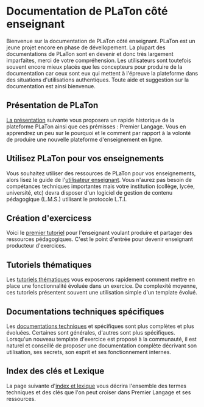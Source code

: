# Documentation de PLaTon côté enseignant

Bienvenue sur la documentation de PLaTon côté enseignant. PLaTon est un jeune projet 
encore en phase de dévellopement. La plupart des documentations de PLaTon sont en 
devenir et donc très largement imparfaites, merci de votre compréhension. Les utilisateurs 
sont toutefois souvent encore mieux placés que les concepteurs pour produire de la 
documentation car ceux sont eux qui mettent à l'épreuve la plateforme dans des 
situations d'utilisations authentiques. Toute aide et suggestion sur la documentation 
est ainsi bienvenue.


## Présentation de PLaTon

[La présentation](presentation.md) suivante vous proposera un rapide historique de la plateforme 
PLaTon ainsi que ces prémisses : Premier Langage. Vous en apprendrez un peu sur le pourquoi et 
le comment par rapport à la volonté de produire une nouvelle plateforme d'enseignement en ligne.

## Utilisez PLaTon pour vos enseignements

Vous souhaitez utiliser des ressources de PLaTon pour vos enseignements, alors lisez le guide 
de l'[utilisateur enseignant](user_teacher.md). Vous n'aurez pas besoin de compétances techniques 
importantes mais votre institution (collège, lycée, université, etc) devra disposer d'un logiciel 
de gestion de contenu pédagogique (L.M.S.) utilisant le protocole L.T.I.

## Création d'exercicess

Voici le [premier tutoriel](premier_tutoriel.md) pour l'enseignant voulant produire et partager 
des ressources pédagogiques. C'est le point d'entrée pour devenir enseignant producteur d'exercices.


## Tutoriels thématiques

Les [tutoriels thématiques](tutoriels_thematiques.md) vous exposerons rapidement comment mettre 
en place une fonctionnalité évoluée dans un exercice. De complexité moyenne, ces tutoriels présentent 
souvent une utilisation simple d'un template évolué.


## Documentations techniques spécifiques

Les [documentations techniques](documentations_techniques.md) et spécifiques sont plus complètes 
et plus évoluées. Certaines sont générales, d'autres sont plus spécifiques. Lorsqu'un nouveau template 
d'exercice est proposé à la communauté, il est naturel et conseillé de proposer une documentation complète 
décrivant son utilisation, ses secrets, son esprit et ses fonctionnement internes.


## Index des clés et Lexique

La page suivante d'[index et lexique](lexique.md) vous décrira l'ensemble des termes techniques 
et des clés que l'on peut croiser dans Premier Langage et ses ressources.
